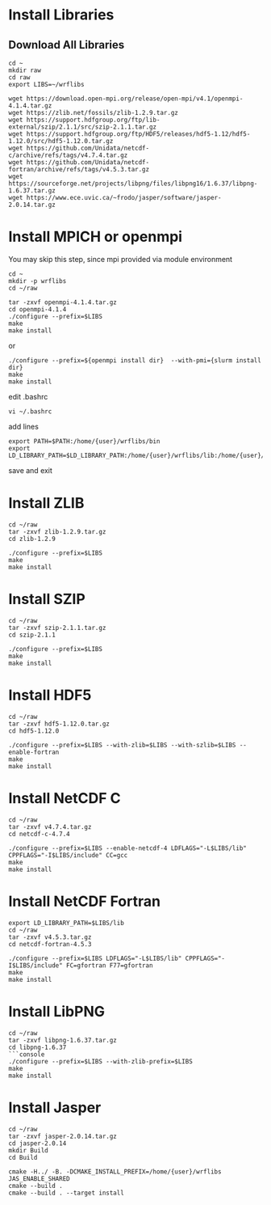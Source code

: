 # Install Libraries
## Download All Libraries
```console
cd ~
mkdir raw
cd raw
export LIBS=~/wrflibs
```
```console
wget https://download.open-mpi.org/release/open-mpi/v4.1/openmpi-4.1.4.tar.gz
wget https://zlib.net/fossils/zlib-1.2.9.tar.gz
wget https://support.hdfgroup.org/ftp/lib-external/szip/2.1.1/src/szip-2.1.1.tar.gz
wget https://support.hdfgroup.org/ftp/HDF5/releases/hdf5-1.12/hdf5-1.12.0/src/hdf5-1.12.0.tar.gz
wget https://github.com/Unidata/netcdf-c/archive/refs/tags/v4.7.4.tar.gz
wget https://github.com/Unidata/netcdf-fortran/archive/refs/tags/v4.5.3.tar.gz
wget https://sourceforge.net/projects/libpng/files/libpng16/1.6.37/libpng-1.6.37.tar.gz
wget https://www.ece.uvic.ca/~frodo/jasper/software/jasper-2.0.14.tar.gz
```
# Install MPICH or openmpi
You may skip this step, since mpi provided via module environment
```console
cd ~
mkdir -p wrflibs
cd ~/raw
```
```console
tar -zxvf openmpi-4.1.4.tar.gz
cd openmpi-4.1.4
./configure --prefix=$LIBS
make
make install
``` 
or 
```console
./configure --prefix=${openmpi install dir}  --with-pmi={slurm install dir}
make
make install
```
edit .bashrc
```console
vi ~/.bashrc
```
add lines
```console
export PATH=$PATH:/home/{user}/wrflibs/bin
export LD_LIBRARY_PATH=$LD_LIBRARY_PATH:/home/{user}/wrflibs/lib:/home/{user}/wrflibs/lib64
```
save and exit
# Install ZLIB
```console
cd ~/raw
tar -zxvf zlib-1.2.9.tar.gz
cd zlib-1.2.9
```
```console
./configure --prefix=$LIBS
make
make install
```
# Install SZIP
```console
cd ~/raw
tar -zxvf szip-2.1.1.tar.gz
cd szip-2.1.1
```
```console
./configure --prefix=$LIBS
make
make install
```
# Install HDF5
```console
cd ~/raw
tar -zxvf hdf5-1.12.0.tar.gz
cd hdf5-1.12.0
```
```console
./configure --prefix=$LIBS --with-zlib=$LIBS --with-szlib=$LIBS --enable-fortran
make
make install
```
# Install NetCDF C
```console
cd ~/raw
tar -zxvf v4.7.4.tar.gz
cd netcdf-c-4.7.4
```
```console
./configure --prefix=$LIBS --enable-netcdf-4 LDFLAGS="-L$LIBS/lib" CPPFLAGS="-I$LIBS/include" CC=gcc
make
make install
```
# Install NetCDF Fortran
```console
export LD_LIBRARY_PATH=$LIBS/lib
cd ~/raw
tar -zxvf v4.5.3.tar.gz
cd netcdf-fortran-4.5.3
```
```console
./configure --prefix=$LIBS LDFLAGS="-L$LIBS/lib" CPPFLAGS="-I$LIBS/include" FC=gfortran F77=gfortran
make
make install
```
# Install LibPNG
```console
cd ~/raw
tar -zxvf libpng-1.6.37.tar.gz
cd libpng-1.6.37
```console
./configure --prefix=$LIBS --with-zlib-prefix=$LIBS
make
make install
```
# Install Jasper
```console
cd ~/raw
tar -zxvf jasper-2.0.14.tar.gz
cd jasper-2.0.14
mkdir Build
cd Build
```
```console
cmake -H../ -B. -DCMAKE_INSTALL_PREFIX=/home/{user}/wrflibs JAS_ENABLE_SHARED
cmake --build .
cmake --build . --target install
```
